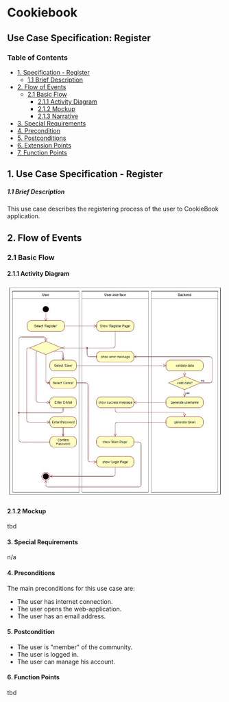 # Cookiebook
## Use Case Specification: Register
### Table of Contents
- [1. Specification - Register](#1-specification-Register)
    - [1.1 Brief Description](#11-brief-description)
- [2. Flow of Events](#2-flow-of-events)
    - [2.1 Basic Flow](#21-basic-flow)
        - [2.1.1 Activity Diagram](#211-activity-diagram)
        - [2.1.2 Mockup](#212-mockup)
        - [2.1.3 Narrative](#213-narrative)
- [3. Special Requirements](#3-special-requirements)
- [4. Precondition](#4-preconditions)  
- [5. Postconditions](#5-postconditions)
- [6. Extension Points](#6-extension-points)
- [7. Function Points](#7-function-points)

## 1. Use Case Specification - Register
##### 1.1 Brief Description
This use case describes the registering process of the user to CookieBook application.

## 2. Flow of Events
### 2.1 Basic Flow
#### 2.1.1 Activity Diagram
![Activity Diagram](images/UCD_Register.JPG)
#### 2.1.2 Mockup
tbd 
#### 3. Special Requirements
n/a
#### 4. Preconditions
The main preconditions for this use case are:
- The user has internet connection.
- The user opens the web-application.
- The user has an email address.
#### 5. Postcondition
 - The user is "member" of the community.
 - The user is logged in.
 - The user can manage his account.
#### 6. Function Points
tbd                                                                                                                                                        
